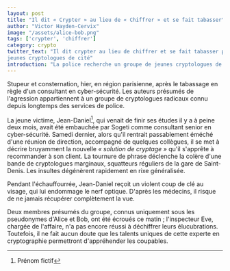 ```yaml
---
layout: post
title: "Il dit « Crypter » au lieu de « Chiffrer » et se fait tabasser"
author: "Victor Hayden-Cervix"
image: "/assets/alice-bob.png"
tags: ['crypter', 'chiffrer']
category: crypto
twitter_text: "Il dit crypter au lieu de chiffrer et se fait tabasser par des
jeunes cryptologues de cité"
introduction: "La police recherche un groupe de jeunes cryptologues de cité."
---
```


Stupeur et consternation, hier, en région parisienne, après le tabassage
en règle d'un consultant en cyber-sécurité. Les auteurs présumés de
l'agression appartiennent à un groupe de cryptologues radicaux
connu depuis longtemps des services de police.

La jeune victime, Jean-Daniel[^1], qui venait de finir ses études il y a à peine
deux mois, avait été embauchée par Sogeti comme consultant senior
en cyber-sécurité. Samedi dernier, alors qu'il rentrait passablement
éméché d'une réunion de direction, accompagné de quelques collègues,
il se met à décrire bruyamment la nouvelle *« solution de cryptage »*
qu'il s'apprête à recommander à son client. La tournure de phrase
déclenche la colère d'une bande de cryptologues marginaux, squatteurs
réguliers de la gare de Saint-Denis. Les insultes dégénèrent rapidement
en rixe généralisée. 

Pendant l'échauffourrée, Jean-Daniel reçoit un violent coup de clé au
visage, qui lui endommage le nerf optique. D'après les médecins,
il risque de ne jamais récupérer complètement la vue.

Deux membres présumés du groupe, connus uniquement sous les pseudonymes
d'Alice et Bob, ont été écroués ce matin ; l'inspecteur Eve, chargée de
l'affaire, n'a pas encore réussi à déchiffrer leurs élucubrations. Toutefois,
il ne fait aucun doute que les talents uniques de cette experte en cryptographie
permettront d'appréhender les coupables.

[^1]: Prénom fictif
